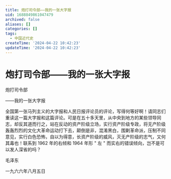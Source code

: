 ```yaml
---
title: 炮打司令部——我的一张大字报
uid: 1688849861047479
archived: false
aliases: []
categories: []
tags:
  - 中国近代史
createTime: '2024-04-22 10:42:23'
updateTime: '2024-04-22 10:42:23'
---
```


# 炮打司令部——我的一张大字报

炮打司令部

——我的一张大字报

全国第一张马列主义的大字报和人民日报评论员的评论，写得何等好啊！请同志们重读这一篇大字报和这篇评论。可是在五十多天里，从中央到地方的某些领导同志，却反其道而行之，站在反动的资产阶级立场，实行资产阶级专政，将无产阶级轰轰烈烈的文化大革命运动打下去，颠倒是非，混淆黑白，围剿革命派，压制不同意见，实行白色恐怖，自以为得意，长资产阶级的威风，灭无产阶级的志气，又何其毒也！联系到 1962 年的右倾和 1964 年形 " 左 " 而实右的错误倾向，岂不是可以发人深省的吗？

毛泽东

一九六六年八月五日

